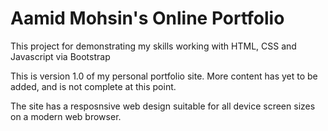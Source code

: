 # Aamid Mohsin's Online Portfolio

This project for demonstrating my skills working with HTML, CSS and Javascript via Bootstrap

This is version 1.0 of my personal portfolio site. More content has yet to be added, and is not complete at this point.

The site has a resposnsive web design suitable for all device screen sizes on a modern web browser.